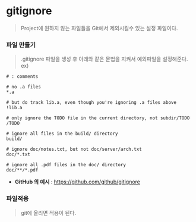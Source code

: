 # gitignore
> Project에 원하지 않는 파일들을 Git에서 제외시킬수 있는 설정 파일이다.

### 파일 만들기
> .gitignore 파일을 생성 후 아래와 같은 문법을 지켜서 예외파일을 설정해준다.
ex)
```
# : comments

# no .a files
*.a

# but do track lib.a, even though you're ignoring .a files above
!lib.a

# only ignore the TODO file in the current directory, not subdir/TODO
/TODO

# ignore all files in the build/ directory
build/

# ignore doc/notes.txt, but not doc/server/arch.txt
doc/*.txt

# ignore all .pdf files in the doc/ directory
doc/**/*.pdf
```
* **GitHub 의 예시** : https://github.com/github/gitignore

### 파일적용
> git에 올리면 적용이 된다.